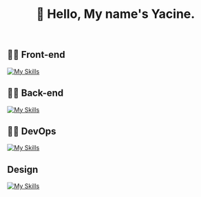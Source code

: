<h1 align="center">👋 Hello, My name's Yacine.</h1></br>

<h2>👨‍💻 Front-end</h2>

[![My Skills](https://skillicons.dev/icons?i=js,html,css,react,angular,tailwind&theme=light)](https://skillicons.dev)

<h2>👨‍💻 Back-end</h2>

[![My Skills](https://skillicons.dev/icons?i=php,symfony,laravel,java,spring,hibernate,postgres,mysql&theme=light)](https://skillicons.dev)</br>

<h2>👨‍💻 DevOps</h2>

[![My Skills](https://skillicons.dev/icons?i=docker,github,git&theme=light)](https://skillicons.dev)</br>

<h2>Design</h2>

[![My Skills](https://skillicons.dev/icons?i=figma&theme=light)](https://skillicons.dev)</br>


